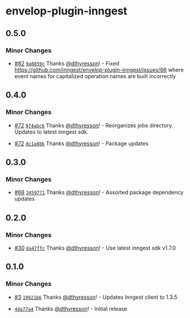 # envelop-plugin-inngest

## 0.5.0

### Minor Changes

- [#82](https://github.com/inngest/envelop-plugin-inngest/pull/82)
  [`9a0859c`](https://github.com/inngest/envelop-plugin-inngest/commit/9a0859c2b142fbeace9d7c3532fb83551986f42d)
  Thanks [@dthyresson](https://github.com/dthyresson)! - Fixed
  https://github.com/inngest/envelop-plugin-inngest/issues/66 where event names for capitalized
  operation names are built incorrectly

## 0.4.0

### Minor Changes

- [#72](https://github.com/inngest/envelop-plugin-inngest/pull/72)
  [`974abc6`](https://github.com/inngest/envelop-plugin-inngest/commit/974abc6c46cba7111cff5d0ee0996dd60a78ea71)
  Thanks [@dthyresson](https://github.com/dthyresson)! - Reorganizes jobs directory. Updates to
  latest inngest sdk.

- [#72](https://github.com/inngest/envelop-plugin-inngest/pull/72)
  [`dc1a886`](https://github.com/inngest/envelop-plugin-inngest/commit/dc1a886e5d9ba1bd885f3480a925d3273e7c62dd)
  Thanks [@dthyresson](https://github.com/dthyresson)! - Package updates

## 0.3.0

### Minor Changes

- [#68](https://github.com/inngest/envelop-plugin-inngest/pull/68)
  [`3459771`](https://github.com/inngest/envelop-plugin-inngest/commit/3459771312730af29422e9ce6792f629f76efc53)
  Thanks [@dthyresson](https://github.com/dthyresson)! - Assorted package dependency updates

## 0.2.0

### Minor Changes

- [#30](https://github.com/inngest/envelop-plugin-inngest/pull/30)
  [`da47ffc`](https://github.com/inngest/envelop-plugin-inngest/commit/da47ffc03fd4d3158acfd6e9466a629ebb0787ef)
  Thanks [@dthyresson](https://github.com/dthyresson)! - Use latest inngest sdk v1.7.0

## 0.1.0

### Minor Changes

- [#3](https://github.com/inngest/envelop-plugin-inngest/pull/3)
  [`19921b6`](https://github.com/inngest/envelop-plugin-inngest/commit/19921b628b048c4273f98dba74b49c79f65f9e1a)
  Thanks [@dthyresson](https://github.com/dthyresson)! - Updates Inngest client to 1.3.5

- [`44a77a4`](https://github.com/inngest/envelop-plugin-inngest/commit/44a77a4fd5a904736d039542c6df87950e6c1c90)
  Thanks [@dthyresson](https://github.com/dthyresson)! - Initial release
